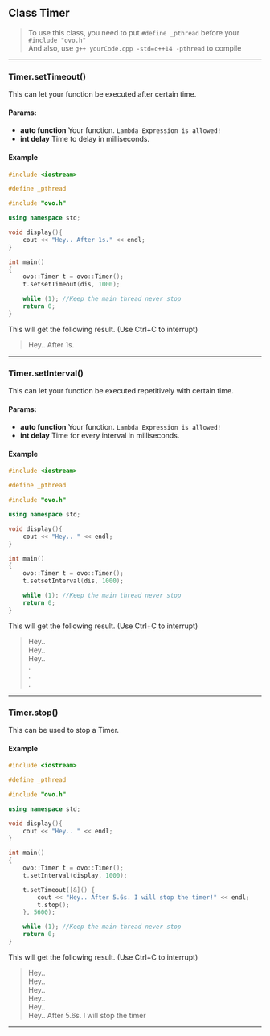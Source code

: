## Class Timer

>To use this class, you need to put `#define _pthread` before your `#include "ovo.h"` <br/>
>And also, use `g++ yourCode.cpp -std=c++14 -pthread` to compile <br/>
---------
### Timer.setTimeout()
This can let your function be executed after certain time.
#### Params:
 - **auto function** Your function. `Lambda Expression is allowed!`
 - **int delay** Time to delay in milliseconds.

#### Example
````C++
#include <iostream>

#define _pthread

#include "ovo.h"

using namespace std;

void display(){
    cout << "Hey.. After 1s." << endl;
}

int main()
{
    ovo::Timer t = ovo::Timer();
    t.setsetTimeout(dis, 1000); 

    while (1); //Keep the main thread never stop
    return 0;
}
````
This will get the following result. (Use Ctrl+C to interrupt)
>Hey.. After 1s.
--------------
### Timer.setInterval()
This can let your function be executed repetitively with certain time.
#### Params:
 - **auto function** Your function. `Lambda Expression is allowed!`
 - **int delay** Time for every interval in milliseconds.

#### Example
````C++
#include <iostream>

#define _pthread

#include "ovo.h"

using namespace std;

void display(){
    cout << "Hey.. " << endl;
}

int main()
{
    ovo::Timer t = ovo::Timer();
    t.setsetInterval(dis, 1000); 

    while (1); //Keep the main thread never stop
    return 0;
}
````
This will get the following result. (Use Ctrl+C to interrupt)
>Hey..<br/>
>Hey.. <br/>
>Hey.. <br/>
> .<br/>
> .<br/>
> .<br/>
-------------------
### Timer.stop()
This can be used to stop a Timer.

#### Example
````C++
#include <iostream>

#define _pthread

#include "ovo.h"

using namespace std;

void display(){
    cout << "Hey.. " << endl;
}

int main()
{
    ovo::Timer t = ovo::Timer();
    t.setInterval(display, 1000);

    t.setTimeout([&]() {
        cout << "Hey.. After 5.6s. I will stop the timer!" << endl;
        t.stop();
    }, 5600); 

    while (1); //Keep the main thread never stop
    return 0;
}
````
This will get the following result. (Use Ctrl+C to interrupt)
>Hey..<br/>
>Hey.. <br/>
>Hey.. <br/>
>Hey.. <br/>
>Hey.. <br/>
>Hey.. After 5.6s. I will stop the timer
-------------------

